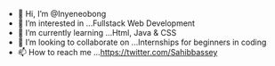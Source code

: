 - 👋 Hi, I’m @Inyeneobong
- 👀 I’m interested in ...Fullstack Web Development
- 🌱 I’m currently learning ...Html, Java & CSS
- 💞️ I’m looking to collaborate on ...Internships for beginners in coding
- 📫 How to reach me ...https://twitter.com/Sahibbassey

<!---
Inyeneobong/Inyeneobong is a ✨ special ✨ repository because its `README.md` (this file) appears on your GitHub profile.
You can click the Preview link to take a look at your changes.
--->
